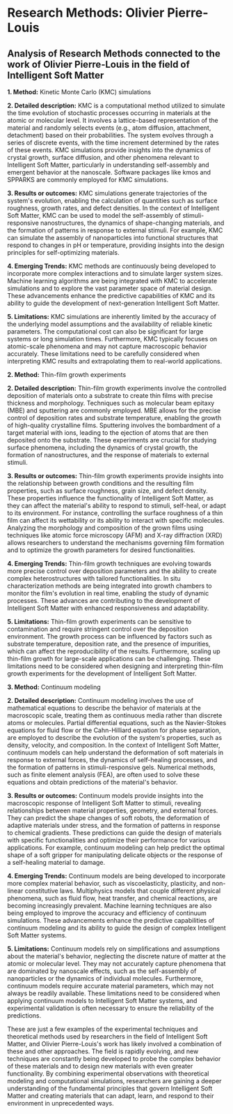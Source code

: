 # Research Methods: Olivier Pierre-Louis

## Analysis of Research Methods connected to the work of Olivier Pierre-Louis in the field of Intelligent Soft Matter



**1. Method:** Kinetic Monte Carlo (KMC) simulations

**2. Detailed description:** KMC is a computational method utilized to simulate the time evolution of stochastic processes occurring in materials at the atomic or molecular level. It involves a lattice-based representation of the material and randomly selects events (e.g., atom diffusion, attachment, detachment) based on their probabilities. The system evolves through a series of discrete events, with the time increment determined by the rates of these events. KMC simulations provide insights into the dynamics of crystal growth, surface diffusion, and other phenomena relevant to Intelligent Soft Matter, particularly in understanding self-assembly and emergent behavior at the nanoscale. Software packages like kmos and SPPARKS are commonly employed for KMC simulations.

**3. Results or outcomes:** KMC simulations generate trajectories of the system's evolution, enabling the calculation of quantities such as surface roughness, growth rates, and defect densities. In the context of Intelligent Soft Matter, KMC can be used to model the self-assembly of stimuli-responsive nanostructures, the dynamics of shape-changing materials, and the formation of patterns in response to external stimuli. For example, KMC can simulate the assembly of nanoparticles into functional structures that respond to changes in pH or temperature, providing insights into the design principles for self-optimizing materials.

**4. Emerging Trends:** KMC methods are continuously being developed to incorporate more complex interactions and to simulate larger system sizes. Machine learning algorithms are being integrated with KMC to accelerate simulations and to explore the vast parameter space of material design. These advancements enhance the predictive capabilities of KMC and its ability to guide the development of next-generation Intelligent Soft Matter.

**5. Limitations:** KMC simulations are inherently limited by the accuracy of the underlying model assumptions and the availability of reliable kinetic parameters. The computational cost can also be significant for large systems or long simulation times. Furthermore, KMC typically focuses on atomic-scale phenomena and may not capture macroscopic behavior accurately. These limitations need to be carefully considered when interpreting KMC results and extrapolating them to real-world applications.



**2. Method:** Thin-film growth experiments

**2. Detailed description:** Thin-film growth experiments involve the controlled deposition of materials onto a substrate to create thin films with precise thickness and morphology. Techniques such as molecular beam epitaxy (MBE) and sputtering are commonly employed. MBE allows for the precise control of deposition rates and substrate temperature, enabling the growth of high-quality crystalline films. Sputtering involves the bombardment of a target material with ions, leading to the ejection of atoms that are then deposited onto the substrate. These experiments are crucial for studying surface phenomena, including the dynamics of crystal growth, the formation of nanostructures, and the response of materials to external stimuli.

**3. Results or outcomes:** Thin-film growth experiments provide insights into the relationship between growth conditions and the resulting film properties, such as surface roughness, grain size, and defect density. These properties influence the functionality of Intelligent Soft Matter, as they can affect the material's ability to respond to stimuli, self-heal, or adapt to its environment. For instance, controlling the surface roughness of a thin film can affect its wettability or its ability to interact with specific molecules. Analyzing the morphology and composition of the grown films using techniques like atomic force microscopy (AFM) and X-ray diffraction (XRD) allows researchers to understand the mechanisms governing film formation and to optimize the growth parameters for desired functionalities.

**4. Emerging Trends:** Thin-film growth techniques are evolving towards more precise control over deposition parameters and the ability to create complex heterostructures with tailored functionalities. In situ characterization methods are being integrated into growth chambers to monitor the film's evolution in real time, enabling the study of dynamic processes. These advances are contributing to the development of Intelligent Soft Matter with enhanced responsiveness and adaptability.

**5. Limitations:** Thin-film growth experiments can be sensitive to contamination and require stringent control over the deposition environment. The growth process can be influenced by factors such as substrate temperature, deposition rate, and the presence of impurities, which can affect the reproducibility of the results. Furthermore, scaling up thin-film growth for large-scale applications can be challenging. These limitations need to be considered when designing and interpreting thin-film growth experiments for the development of Intelligent Soft Matter.



**3. Method:** Continuum modeling

**2. Detailed description:** Continuum modeling involves the use of mathematical equations to describe the behavior of materials at the macroscopic scale, treating them as continuous media rather than discrete atoms or molecules. Partial differential equations, such as the Navier-Stokes equations for fluid flow or the Cahn-Hilliard equation for phase separation, are employed to describe the evolution of the system's properties, such as density, velocity, and composition. In the context of Intelligent Soft Matter, continuum models can help understand the deformation of soft materials in response to external forces, the dynamics of self-healing processes, and the formation of patterns in stimuli-responsive gels. Numerical methods, such as finite element analysis (FEA), are often used to solve these equations and obtain predictions of the material's behavior.

**3. Results or outcomes:** Continuum models provide insights into the macroscopic response of Intelligent Soft Matter to stimuli, revealing relationships between material properties, geometry, and external forces. They can predict the shape changes of soft robots, the deformation of adaptive materials under stress, and the formation of patterns in response to chemical gradients. These predictions can guide the design of materials with specific functionalities and optimize their performance for various applications. For example, continuum modeling can help predict the optimal shape of a soft gripper for manipulating delicate objects or the response of a self-healing material to damage.

**4. Emerging Trends:** Continuum models are being developed to incorporate more complex material behavior, such as viscoelasticity, plasticity, and non-linear constitutive laws. Multiphysics models that couple different physical phenomena, such as fluid flow, heat transfer, and chemical reactions, are becoming increasingly prevalent. Machine learning techniques are also being employed to improve the accuracy and efficiency of continuum simulations. These advancements enhance the predictive capabilities of continuum modeling and its ability to guide the design of complex Intelligent Soft Matter systems.

**5. Limitations:** Continuum models rely on simplifications and assumptions about the material's behavior, neglecting the discrete nature of matter at the atomic or molecular level. They may not accurately capture phenomena that are dominated by nanoscale effects, such as the self-assembly of nanoparticles or the dynamics of individual molecules. Furthermore, continuum models require accurate material parameters, which may not always be readily available. These limitations need to be considered when applying continuum models to Intelligent Soft Matter systems, and experimental validation is often necessary to ensure the reliability of the predictions.


These are just a few examples of the experimental techniques and theoretical methods used by researchers in the field of Intelligent Soft Matter, and Olivier Pierre-Louis's work has likely involved a combination of these and other approaches. The field is rapidly evolving, and new techniques are constantly being developed to probe the complex behavior of these materials and to design new materials with even greater functionality. By combining experimental observations with theoretical modeling and computational simulations, researchers are gaining a deeper understanding of the fundamental principles that govern Intelligent Soft Matter and creating materials that can adapt, learn, and respond to their environment in unprecedented ways. 
